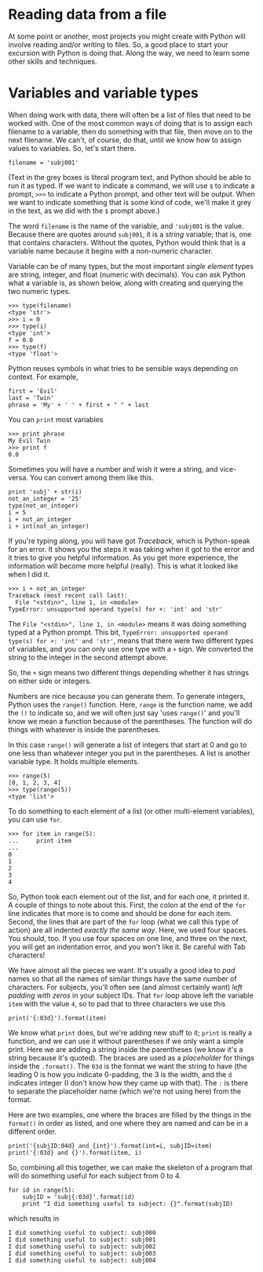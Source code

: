 # Reading data from a file

At some point or another, most projects you might create with Python will
involve reading and/or writing to files.  So, a good place to start your
excursion with Python is doing that.  Along the way, we need to learn some
other skills and techniques.

# Variables and variable types

When doing work with data, there will often be a list of files that need
to be worked with.  One of the most common ways of doing that is to assign
each filename to a variable, then do something with that file, then move on
to the next filename.  We can't, of course, do that, until we know how to
assign values to variables.  So, let's start there.

```
filename = 'subj001'

```

(Text in the grey boxes is literal program text, and Python should be able to
run it as typed.  If we want to indicate a command, we will use `$` to indicate
a prompt, `>>>` to indicate a Python prompt, and other text will be output.
When we want to indicate something that is some kind of code, we'll make it
grey in the text, as we did with the `$` prompt above.)

The word `filename` is the name of the variable, and `'subj001` is the value.
Because there are quotes around `subj001`, it is a _string_ variable; that is,
one that contains characters.  Without the quotes, Python would think that is
a variable name because it begins with a non-numeric character.

Variable can be of many types, but the most important _single element_ types
are string, integer, and float (numeric with decimals).  You can ask Python
what a variable is, as shown below, along with creating and querying the two
numeric types.

```
>>> type(filename)
<type 'str'>
>>> i = 0
>>> type(i)
<type 'int'>
f = 0.0
>>> type(f)
<type 'float'>
```

Python reuses symbols in what tries to be sensible ways depending on context.
For example,

```
first = 'Evil'
last = 'Twin'
phrase = 'My' + ' ' + first + " " + last
```

You can `print` most variables

```
>>> print phrase
My Evil Twin
>>> print f
0.0
```

Sometimes you will have a number and wish it were a string, and vice-versa.
You can convert among them like this.

```
print 'subj' + str(i)
not_an_integer = '25'
type(not_an_integer)
i = 5
i + not_an_integer
i + int(not_an_integer)
```

If you're typing along, you will have got _Traceback_, which is Python-speak
for an error.  It shows you the steps it was taking when it got to the error
and it tries to give you helpful information.  As you get more experience, the
information will become more helpful (really).  This is what it looked like
when I did it.

```
>>> i + not_an_integer
Traceback (most recent call last):
  File "<stdin>", line 1, in <module>
TypeError: unsupported operand type(s) for +: 'int' and 'str'
```

The `File "<stdin>", line 1, in <module>` means it was doing something typed
at a Python prompt.  This bit, `TypeError: unsupported operand type(s) for +:
'int' and 'str'`, means that there were two different types of variables,
and you can only use one type with a `+` sign.  We converted the string to
the integer in the second attempt above.

So, the `+` sign means two different things depending whether it has strings
on either side or integers.

Numbers are nice because you can generate them.  To generate integers, Python
uses the `range()` function.  Here, `range` is the function name, we add the
`()` to indicate so, and we will often just say 'uses `range()`' and you'll
know we mean a function because of the parentheses.  The function will do
things with whatever is inside the parentheses.

In this case `range()` will generate a list of integers that start at 0 and
go to one less than whatever integer you put in the parentheses.  A list is
another variable type.  It holds multiple elements.

```
>>> range(5)
[0, 1, 2, 3, 4]
>>> type(range(5))
<type 'list'>
```

To do something to each element of a list (or other multi-element variables),
you can use `for`.

```
>>> for item in range(5):
...     print item
...
0
1
2
3
4
```

So, Python took each element out of the list, and for each one, it printed it.
A couple of things to note about this.  First, the colon at the end of the
`for` line indicates that more is to come and should be done for each item.
Second, the lines that are part of the `for` loop (what we call this type
of action) are all indented _exactly the same way_.  Here, we used four
spaces.  You should, too.  If you use four spaces on one line, and three on
the next, you will get an indentation error, and you won't like it.  Be
careful with Tab characters!

We have almost all the pieces we want.  It's usually a good idea to _pad_
names so that all the names of similar things have the same number of
characters.  For subjects, you'll often see (and almost certainly want)
_left padding with zeros_ in your subject IDs.  That `for` loop above left
the variable `item` with the value `4`, so to pad that to three characters
we use this

```
print('{:03d}').format(item)
```

We know what `print` does, but we're adding new stuff to it; `print` is really
a function, and we can use it without parentheses if we only want a simple
print.  Here we are adding a string inside the parentheses (we know it's a
string because it's quoted).  The braces are used as a _placeholder_ for
things inside the `.format()`.  The `03d` is the format we want the string to
have (the leading 0 is how you indicate 0-padding, the 3 is the width, and
the `d` indicates integer (I don't know how they came up with that).  The
`:` is there to separate the placeholder name (which we're not using here)
from the format.

Here are two examples, one where the braces are filled by the things in the
`format()` in order as listed, and one where they are named and can be in
a different order.

```
print('{subjID:04d} and {int}').format(int=i, subjID=item)
print('{:03d} and {}').format(item, i)
```

So, combining all this together, we can make the skeleton of a program that
will do something useful for each subject from 0 to 4.

```
for id in range(5):
    subjID = 'subj{:03d}'.format(id)
    print "I did something useful to subject: {}".format(subjID)
```

which results in

```
I did something useful to subject: subj000
I did something useful to subject: subj001
I did something useful to subject: subj002
I did something useful to subject: subj003
I did something useful to subject: subj004
```
